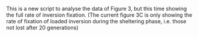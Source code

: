 This is a new script to analyse the data of Figure 3, but this time showing the full rate of inversion fixation.
(The current figure 3C is only showing the rate of fixation of loaded inversion during the sheltering phase, i.e. those not lost after 20 generations)
